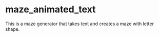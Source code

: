 # maze_animated_text
This is a maze generator that takes text and creates a maze with letter shape.
